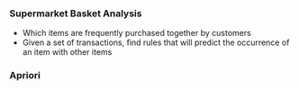 ### Supermarket Basket Analysis
- Which items are frequently purchased together by customers
- Given a set of transactions, find rules that will predict the occurrence of an item with other items
### Apriori